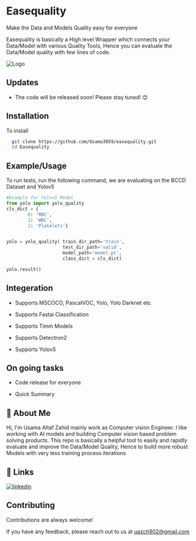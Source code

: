 
# Easequality

Make the Data and Models Quality easy for everyone

Easequality is basically a High level Wrapper which connects your Data/Model with various Quality Tools, Hence you can evaluate the Data/Model quality with few lines of code.





![Logo](https://i.ibb.co/NjF0MSX/Screenshot-2022-07-07-225745.jpg)


## Updates

- The code will be released soon! Please stay tuned! :blush:


## Installation

To install

```bash
  git clone https://github.com/Usama3059/easequality.git
  cd Easequality
```
    
## Example/Usage

To run tests, run the following command, we are evaluating on the BCCD Dataset and Yolov5

```python
#Example for Yolov5 Model
from yolo import yolo_quality
cls_dict = {
        0: 'RBC',
        1: 'WBC',
        2: 'Platelets'}


yolo = yolo_quality( train_dir_path='train',
                     test_dir_path='valid',
                     model_path='model.pt',
                     class_dict = cls_dict)

yolo.result()

```


## Integeration

- Supports MSCOCO, PascalVOC, Yolo, Yolo Darknet etc

- Supports Fastai Classification

- Supports Timm Models

- Supports Detectron2

- Supports Yolov5


## On going tasks

- Code release for everyone

- Quick Summary

## 🚀 About Me
Hi, I'm Usama Altaf Zahid mainly work as Computer vision Engineer. I like working with AI models and building Computer vision based problem solving products. This repo is basically a helpful tool to easily and rapidly evaluate and improve the Data/Model Quality, Hence to build more robust Models with very less training process iterations


## 🔗 Links
[![linkedin](https://img.shields.io/badge/linkedin-0A66C2?style=for-the-badge&logo=linkedin&logoColor=white)](https://www.linkedin.com/in/uaz-3059/)


## Contributing

Contributions are always welcome!

If you have any feedback, please reach out to us at uazch902@gmail.com



